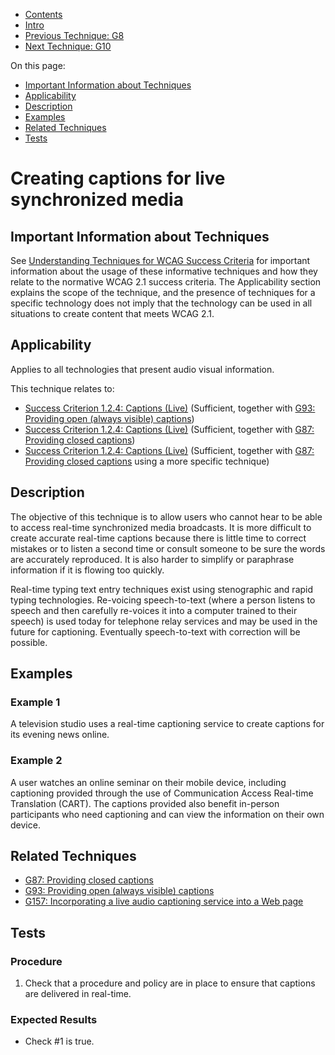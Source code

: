 -   [Contents](https://www.w3.org/WAI/WCAG21/Techniques/#techniques "Table of Contents")
-   [Intro](https://www.w3.org/WAI/WCAG21/Techniques/#introduction "Introduction to Techniques")
-   [Previous Technique: G8](G8)
-   [Next Technique: G10](G10)

On this page:

-   [Important Information about Techniques](#important-information)
-   [Applicability](#applicability)
-   [Description](#description)
-   [Examples](#examples)
-   [Related Techniques](#related)
-   [Tests](#tests)

Creating captions for live synchronized media
=============================================

Important Information about Techniques
--------------------------------------

See [Understanding Techniques for WCAG Success Criteria](https://www.w3.org/WAI/WCAG21/Understanding/understanding-techniques) for important information about the usage of these informative techniques and how they relate to the normative WCAG 2.1 success criteria. The Applicability section explains the scope of the technique, and the presence of techniques for a specific technology does not imply that the technology can be used in all situations to create content that meets WCAG 2.1.

Applicability
-------------

Applies to all technologies that present audio visual information.

This technique relates to:

-   [Success Criterion 1.2.4: Captions (Live)](https://www.w3.org/WAI/WCAG21/Understanding/captions-live) (Sufficient, together with [G93: Providing open (always visible) captions](../general/G93))
-   [Success Criterion 1.2.4: Captions (Live)](https://www.w3.org/WAI/WCAG21/Understanding/captions-live) (Sufficient, together with [G87: Providing closed captions](../general/G87))
-   [Success Criterion 1.2.4: Captions (Live)](https://www.w3.org/WAI/WCAG21/Understanding/captions-live) (Sufficient, together with [G87: Providing closed captions](../general/G87) using a more specific technique)

Description
-----------

The objective of this technique is to allow users who cannot hear to be able to access real-time synchronized media broadcasts. It is more difficult to create accurate real-time captions because there is little time to correct mistakes or to listen a second time or consult someone to be sure the words are accurately reproduced. It is also harder to simplify or paraphrase information if it is flowing too quickly.

Real-time typing text entry techniques exist using stenographic and rapid typing technologies. Re-voicing speech-to-text (where a person listens to speech and then carefully re-voices it into a computer trained to their speech) is used today for telephone relay services and may be used in the future for captioning. Eventually speech-to-text with correction will be possible.

Examples
--------

### Example 1

A television studio uses a real-time captioning service to create captions for its evening news online.

### Example 2

A user watches an online seminar on their mobile device, including captioning provided through the use of Communication Access Real-time Translation (CART). The captions provided also benefit in-person participants who need captioning and can view the information on their own device.

Related Techniques
------------------

-   [G87: Providing closed captions](https://www.w3.org/WAI/WCAG21/Techniques/general/G87)
-   [G93: Providing open (always visible) captions](https://www.w3.org/WAI/WCAG21/Techniques/general/G93)
-   [G157: Incorporating a live audio captioning service into a Web page](https://www.w3.org/WAI/WCAG21/Techniques/general/G157)

Tests
-----

### Procedure

1.  Check that a procedure and policy are in place to ensure that captions are delivered in real-time.

### Expected Results

-   Check \#1 is true.
